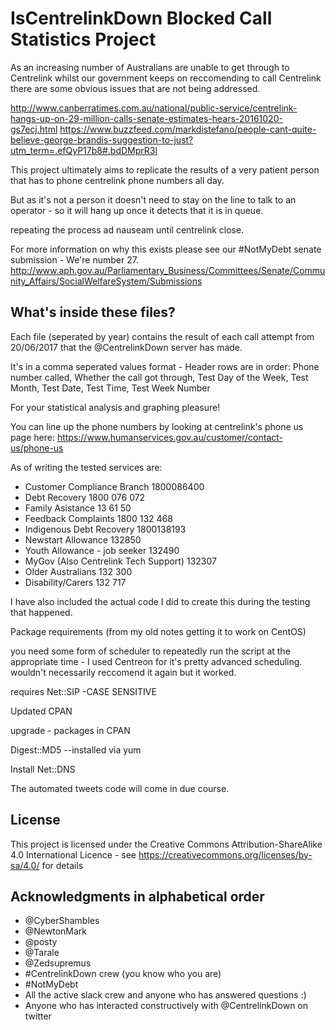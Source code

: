 # IsCentrelinkDown Blocked Call Statistics Project

As an increasing number of Australians are unable to get through to Centrelink whilst our government keeps on reccomending to call Centrelink there are some obvious issues that are not being addressed.

http://www.canberratimes.com.au/national/public-service/centrelink-hangs-up-on-29-million-calls-senate-estimates-hears-20161020-gs7ecj.html
https://www.buzzfeed.com/markdistefano/people-cant-quite-believe-george-brandis-suggestion-to-just?utm_term=.efQyP17b8#.bdDMprR3l

This project ultimately aims to replicate the results of a very patient person that has to phone centrelink phone numbers all day.

But as it's not a person it doesn't need to stay on the line to talk to an operator - so it will hang up once it detects that it is in queue.

repeating the process ad nauseam until centrelink close.

For more information on why this exists please see our #NotMyDebt senate submission - We're number 27.
http://www.aph.gov.au/Parliamentary_Business/Committees/Senate/Community_Affairs/SocialWelfareSystem/Submissions 

## What's inside these files?

Each file (seperated by year) contains the result of each call attempt from 20/06/2017 that the @CentrelinkDown server has made.

It's in a comma seperated values format - Header rows are in order:
Phone number called, Whether the call got through, Test Day of the Week, Test Month, Test Date, Test Time, Test Week Number 

For your statistical analysis and graphing pleasure!

You can line up the phone numbers by looking at centrelink's phone us page here:
https://www.humanservices.gov.au/customer/contact-us/phone-us

As of writing the tested services are:

* Customer Compliance Branch 1800086400
* Debt Recovery 1800 076 072
* Family Asistance 13 61 50
* Feedback Complaints 1800 132 468
* Indigenous Debt Recovery 1800138193
* Newstart Allowance 132850
* Youth Allowance - job seeker 132490
* MyGov (Also Centrelink Tech Support) 132307
* Older Australians 132 300
* Disability/Carers 132 717

I have also included the actual code I did to create this during the testing that happened.

Package requirements (from my old notes getting it to work on CentOS)

you need some form of scheduler to repeatedly run the script at the appropriate time - I used Centreon for it's pretty advanced scheduling. wouldn't necessarily reccomend it again but it worked.

requires Net::SIP -CASE SENSITIVE

Updated CPAN

upgrade - packages in CPAN

Digest::MD5 --installed via yum

Install Net::DNS

The automated tweets code will come in due course.

## License

This project is licensed under the Creative Commons Attribution-ShareAlike 4.0 International Licence - see https://creativecommons.org/licenses/by-sa/4.0/ for details

## Acknowledgments in alphabetical order

* @CyberShambles
* @NewtonMark
* @posty
* @Tarale
* @Zedsupremus
* #CentrelinkDown crew (you know who you are)
* #NotMyDebt
* All the active slack crew and anyone who has answered questions :)
* Anyone who has interacted constructively with @CentrelinkDown on twitter
